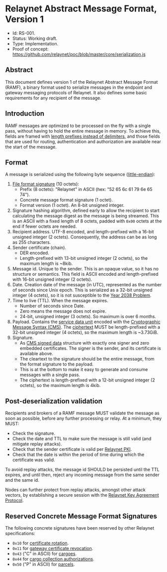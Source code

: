 # Relaynet Abstract Message Format, Version 1

- Id: RS-001.
- Status: Working draft.
- Type: Implementation.
- Proof of concept: https://github.com/relaynet/poc/blob/master/core/serialization.js

## Abstract

This document defines version 1 of the Relaynet Abstract Message Format (RAMF), a binary format used to serialize messages in the endpoint and gateway messaging protocols of Relaynet. It also defines some basic requirements for any recipient of the message.

## Introduction

RAMF messages are optimized to be processed on the fly with a single pass, without having to hold the entire message in memory. To achieve this, fields are framed with [length prefixes instead of delimiters](https://blog.stephencleary.com/2009/04/message-framing.html), and those fields that are used for routing, authentication and authorization are available near the start of the message.

## Format

A message is serialized using the following byte sequence ([little-endian](https://en.wikipedia.org/wiki/Endianness)):

1. [File format signature](https://en.wikipedia.org/wiki/List_of_file_signatures) (10 octets):
   - Prefix (8 octets): "Relaynet" in ASCII (hex: "52 65 6c 61 79 6e 65 74").
   - Concrete message format signature (1 octet).
   - Format version (1 octet). An 8-bit unsigned integer.
1. Signature hashing algorithm, defined early to allow the recipient to start calculating the message digest as the message is being streamed. This is an ASCII with a fixed length of 8 octets, padded with `0x00` octets at the end if fewer octets are needed.
1. Recipient address. UTF-8 encoded, and length-prefixed with a 16-bit unsigned integer (2 octets). Consequently, the address can be as long as 255 characters.
1. Sender certificate (chain).
   - DER encoded.
   - Length-prefixed with 13-bit unsigned integer (2 octets), so the maximum length is ~8kib.
1. Message id. Unique to the sender. This is an opaque value, so it has no structure or semantics. This field is ASCII encoded and length-prefixed with 16-bit unsigned integer (2 octets).
1. Date. Creation date of the message (in UTC), represented as the number of seconds since Unix epoch. This is serialized as a 32-bit unsigned integer (4 octets), so it is not susceptible to the [Year 2038 Problem](https://en.wikipedia.org/wiki/Year_2038_problem).
1. Time to live (TTL). When the message expires.
   - Number of seconds since Date.
   - Zero means the message does not expire.
   - 24-bit, unsigned integer (3 octets). So maximum is over 6 months.
1. Payload. Contains the [service data unit](https://en.wikipedia.org/wiki/Service_data_unit) encoded with the [Cryptographic Message Syntax (CMS)](https://tools.ietf.org/html/rfc5652). The [ciphertext](https://en.wikipedia.org/wiki/Ciphertext) MUST be length-prefixed with a 32-bit unsigned integer (4 octets), so the maximum length is ~3.73GiB.
1. Signature.
   - As [CMS signed data](https://tools.ietf.org/html/rfc5652#section-5) structure with exactly one signer and zero embedded certificates. The signer is the sender, and its certificate is available above.
   - The cleartext to the signature should be the entire message, from the format signature to the payload.
   - This is at the bottom to make it easy to generate and consume messages with a single pass.
   - The ciphertext is length-prefixed with a 12-bit unsigned integer (2 octets), so the maximum length is 4kib.

## Post-deserialization validation

Recipients and brokers of a RAMF message MUST validate the message as soon as possible, before any further processing or relay. At a minimum, they MUST:

- Check the signature.
- Check the date and TTL to make sure the message is still valid (and mitigate replay attacks).
- Check that the sender certificate is valid per [Relaynet PKI](rs002-pki.md).
- Check that the date is within the period of time during which the certificate was valid.

To avoid replay attacks, the message id SHOULD be persisted until the TTL expires, and until then, reject any incoming message from the same sender and the same id.

Nodes can further protect from replay attacks, amongst other attack vectors, by establishing a secure session with the [Relaynet Key Agreement Protocol](rs003-key-agreement.md). 

## Reserved Concrete Message Format Signatures

The following concrete signatures have been reserved by other Relaynet specifications:

- `0x10` for [certificate rotation](rs002-pki.md#certificate-and-key-rotation).
- `0x11` for [gateway certificate revocation](rs002-pki.md#gateway-certificate-revocation-gcr).
- `0x43` ("C" in ASCII) for [cargoes](rs000-core.md#cargo).
- `0x44` for [cargo collection authorizations](rs000-core.md#cargo-collection-authorization).
- `0x50` ("P" in ASCII) for [parcels](rs000-core.md#parcel).
